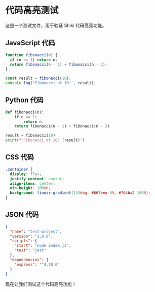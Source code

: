 # 代码高亮测试

这是一个测试文件，用于验证 Shiki 代码高亮功能。

## JavaScript 代码

```javascript
function fibonacci(n) {
  if (n <= 1) return n;
  return fibonacci(n - 1) + fibonacci(n - 2);
}

const result = fibonacci(10);
console.log('Fibonacci of 10:', result);
```

## Python 代码

```python
def fibonacci(n):
    if n <= 1:
        return n
    return fibonacci(n - 1) + fibonacci(n - 2)

result = fibonacci(10)
print(f"Fibonacci of 10: {result}")
```

## CSS 代码

```css
.container {
  display: flex;
  justify-content: center;
  align-items: center;
  min-height: 100vh;
  background: linear-gradient(135deg, #667eea 0%, #764ba2 100%);
}
```

## JSON 代码

```json
{
  "name": "test-project",
  "version": "1.0.0",
  "scripts": {
    "start": "node index.js",
    "test": "jest"
  },
  "dependencies": {
    "express": "^4.18.0"
  }
}
```

现在让我们测试这个代码高亮功能！